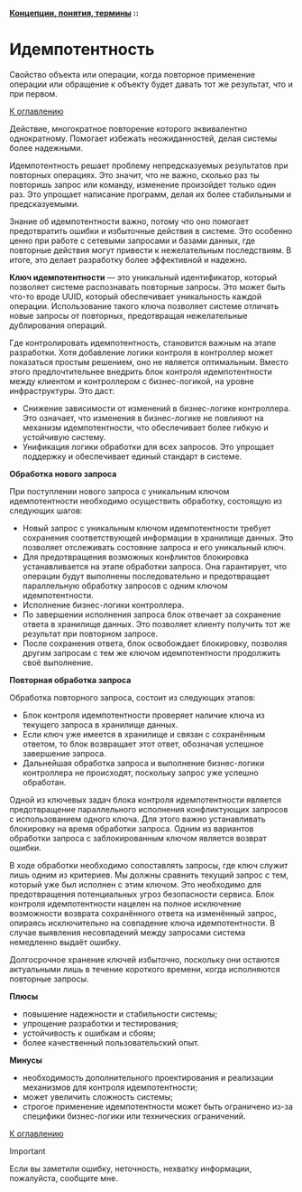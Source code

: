 **[Концепции, понятия, термины](../README.md#concepts) ::**
# Идемпотентность

Свойство объекта или операции, когда повторное применение операции или обращение к объекту будет давать тот же результат, что и при первом.

[К оглавлению](../README.md#concepts)

Действие, многократное повторение которого эквивалентно однократному. Помогает избежать неожиданностей, делая системы более надежными.

Идемпотентность решает проблему непредсказуемых результатов при повторных операциях. Это значит, что не важно, сколько раз ты повторишь запрос или команду, изменение произойдет только один раз. Это упрощает написание программ, делая их более стабильными и предсказуемыми.

Знание об идемпотентности важно, потому что оно помогает предотвратить ошибки и избыточные действия в системе. Это особенно ценно при работе с сетевыми запросами и базами данных, где повторные действия могут привести к нежелательным последствиям. В итоге, это делает разработку более эффективной и надежно.

**Ключ идемпотентности** — это уникальный идентификатор, который позволяет системе распознавать повторные запросы. Это может быть что-то вроде UUID, который обеспечивает уникальность каждой операции. Использование такого ключа позволяет системе отличать новые запросы от повторных, предотвращая нежелательные дублирования операций.

Где контролировать идемпотентность, становится важным на этапе разработки. Хотя добавление логики контроля в контроллер может показаться простым решением, оно не является оптимальным. Вместо этого предпочтительнее внедрить блок контроля идемпотентности между клиентом и контроллером с бизнес-логикой, на уровне инфраструктуры. Это даст:
- Снижение зависимости от изменений в бизнес-логике контроллера. Это означает, что изменения в бизнес-логике не повлияют на механизм идемпотентности, что обеспечивает более гибкую и устойчивую систему.
- Унификация логики обработки для всех запросов. Это упрощает поддержку и обеспечивает единый стандарт в системе.

**Обработка нового запроса**

При поступлении нового запроса с уникальным ключом идемпотентности необходимо осуществить обработку, состоящую из следующих шагов:
- Новый запрос с уникальным ключом идемпотентности требует сохранения соответствующей информации в хранилище данных. Это позволяет отслеживать состояние запроса и его уникальный ключ.
- Для предотвращения возможных конфликтов блокировка устанавливается на этапе обработки запроса. Она гарантирует, что операции будут выполнены последовательно и предотвращает параллельную обработку запросов с одним ключом идемпотентности.
- Исполнение бизнес-логики контроллера.
- По завершении исполнения запроса блок отвечает за сохранение ответа в хранилище данных. Это позволяет клиенту получить тот же результат при повторном запросе.
- После сохранения ответа, блок освобождает блокировку, позволяя другим запросам с тем же ключом идемпотентности продолжить своё выполнение.

**Повторная обработка запроса**

Обработка повторного запроса, состоит из следующих этапов:
- Блок контроля идемпотентности проверяет наличие ключа из текущего запроса в хранилище данных.
- Если ключ уже имеется в хранилище и связан с сохранённым ответом, то блок возвращает этот ответ, обозначая успешное завершение запроса.
- Дальнейшая обработка запроса и выполнение бизнес-логики контроллера не происходят, поскольку запрос уже успешно обработан.

Одной из ключевых задач блока контроля идемпотентности является предотвращение параллельного исполнения конфликтующих запросов с использованием одного ключа. Для этого важно устанавливать блокировку на время обработки запроса. Одним из вариантов обработки запроса с заблокированным ключом является возврат ошибки.

В ходе обработки необходимо сопоставлять запросы, где ключ служит лишь одним из критериев. Мы должны сравнить текущий запрос с тем, который уже был исполнен с этим ключом. Это необходимо для предотвращения потенциальных угроз безопасности сервиса. Блок контроля идемпотентности нацелен на полное исключение возможности возврата сохранённого ответа на изменённый запрос, опираясь исключительно на совпадение ключа идемпотентности. В случае выявления несовпадений между запросами система немедленно выдаёт ошибку.

Долгосрочное хранение ключей избыточно, поскольку они остаются актуальными лишь в течение короткого времени, когда исполняются повторные запросы.

**Плюсы**
- повышение надежности и стабильности системы; 
- упрощение разработки и тестирования; 
- устойчивость к ошибкам и сбоям;
- более качественный пользовательский опыт.

**Минусы**
- необходимость дополнительного проектирования и реализации механизмов для контроля идемпотентности;
- может увеличить сложность системы;
- строгое применение идемпотентности может быть ограничено из-за специфики бизнес-логики или технических ограничений.

[К оглавлению](../README.md#concepts)

> [!IMPORTANT]
> Если вы заметили ошибку, неточность, нехватку информации, пожалуйста, сообщите мне.
